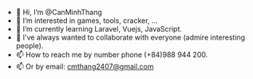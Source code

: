 - 👋 Hi, I’m @CanMinhThang
- 👀 I’m interested in games, tools, cracker, ...
- 🌱 I’m currently learning Laravel, Vuejs, JavaScript.
- 💞️ I've always wanted to collaborate with everyone (admire interesting people).
- 📫 How to reach me by number phone (+84)988 944 200.  
- 📫 Or by email: cmthang2407@gmail.com

<!---
cmthang/cmthang is a ✨ special ✨ repository because its `README.md` (this file) appears on your GitHub profile.
You can click the Preview link to take a look at your changes.
--->
